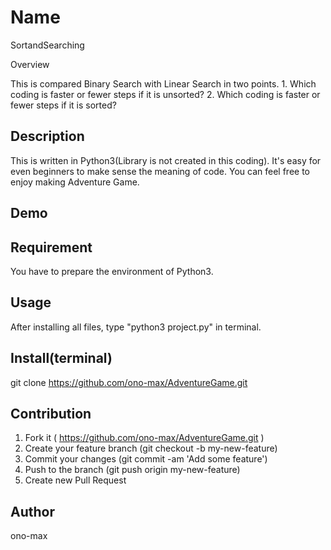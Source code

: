 Name
====
SortandSearching

Overview

This is compared Binary Search with Linear Search in two points. 1. Which coding is faster or fewer steps if it is unsorted?
2. Which coding is faster or fewer steps if it is sorted?

## Description

This is written in Python3(Library is not created in this coding). It's easy for even beginners to make sense the meaning of code. You can feel free to enjoy making Adventure Game.

## Demo



## Requirement

You have to prepare the environment of Python3.

## Usage

After installing all files, type "python3 project.py" in terminal.

## Install(terminal)

git clone https://github.com/ono-max/AdventureGame.git

## Contribution

1. Fork it ( https://github.com/ono-max/AdventureGame.git )
2. Create your feature branch (git checkout -b my-new-feature)
3. Commit your changes (git commit -am 'Add some feature')
4. Push to the branch (git push origin my-new-feature)
5. Create new Pull Request

## Author

ono-max
